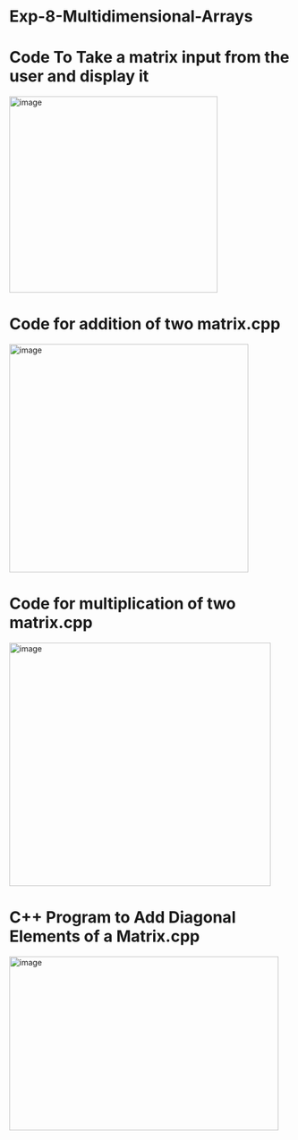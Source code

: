 # Exp-8-Multidimensional-Arrays



# Code To Take a matrix input from the user and display it

<img width="372" height="351" alt="image" src="https://github.com/user-attachments/assets/11e49f61-ed29-4a89-bb22-daa4fe46c942" />

# Code for addition of two matrix.cpp

<img width="427" height="408" alt="image" src="https://github.com/user-attachments/assets/dcab2cb9-da24-42d6-830d-0e1e74f7df5b" />

# Code for multiplication of two matrix.cpp

<img width="467" height="435" alt="image" src="https://github.com/user-attachments/assets/d0cdbbad-374b-4eb2-ad47-e03afd3b3513" />

# C++ Program to Add Diagonal Elements of a Matrix.cpp

<img width="481" height="311" alt="image" src="https://github.com/user-attachments/assets/22137091-88f8-419b-8b85-43d9914cdac8" />


